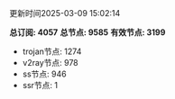 更新时间2025-03-09 15:02:14

**总订阅: 4057**
**总节点: 9585**
**有效节点: 3199**
- trojan节点: 1274
- v2ray节点: 978
- ss节点: 946
- ssr节点: 1
